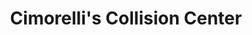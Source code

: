 ---
title: "Cimorelli's Collision Center"
url: /new-windsor/cimorellis-collision-center/
shop: Autowerkstatt
---